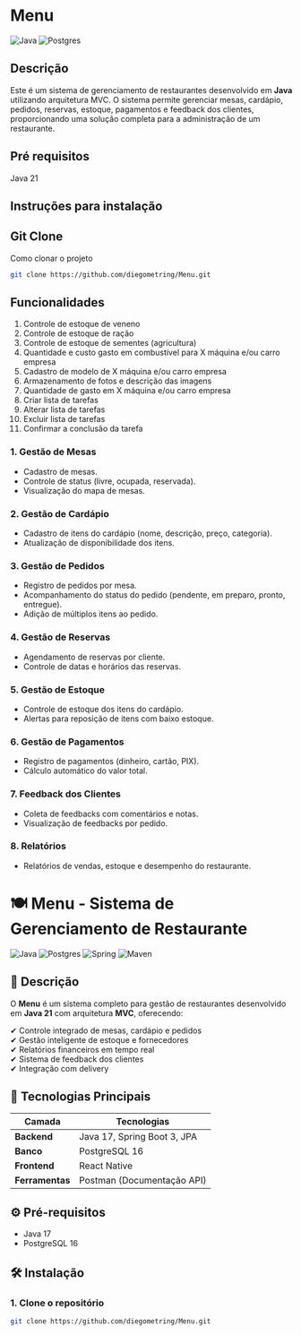 # Menu

![Java](https://img.shields.io/badge/java-%23ED8B00.svg?&style=for-the-badge&logo=java&logoColor=white)
![Postgres](https://img.shields.io/badge/postgres-%23316192.svg?style=for-the-badge&logo=postgresql&logoColor=white)

## Descrição

Este é um sistema de gerenciamento de restaurantes desenvolvido em **Java** utilizando arquitetura MVC. O sistema
permite gerenciar mesas, cardápio, pedidos, reservas, estoque, pagamentos e feedback dos clientes, proporcionando uma
solução completa para a administração de um restaurante.

## Pré requisitos

Java 21

## Instruções para instalação

## Git Clone

Como clonar o projeto

```bash
git clone https://github.com/diegometring/Menu.git
```

## Funcionalidades

1. Controle de estoque de veneno
2. Controle de estoque de ração
3. Controle de estoque de sementes (agricultura)
4. Quantidade e custo gasto em combustível para X máquina e/ou carro empresa
5. Cadastro de modelo de X máquina e/ou carro empresa
6. Armazenamento de fotos e descrição das imagens
7. Quantidade de gasto em X máquina e/ou carro empresa
8. Criar lista de tarefas
9. Alterar lista de tarefas
10. Excluir lista de tarefas
11. Confirmar a conclusão da tarefa

### 1. **Gestão de Mesas**
- Cadastro de mesas.
- Controle de status (livre, ocupada, reservada).
- Visualização do mapa de mesas.

### 2. **Gestão de Cardápio**
- Cadastro de itens do cardápio (nome, descrição, preço, categoria).
- Atualização de disponibilidade dos itens.

### 3. **Gestão de Pedidos**
- Registro de pedidos por mesa.
- Acompanhamento do status do pedido (pendente, em preparo, pronto, entregue).
- Adição de múltiplos itens ao pedido.

### 4. **Gestão de Reservas**
- Agendamento de reservas por cliente.
- Controle de datas e horários das reservas.

### 5. **Gestão de Estoque**
- Controle de estoque dos itens do cardápio.
- Alertas para reposição de itens com baixo estoque.

### 6. **Gestão de Pagamentos**
- Registro de pagamentos (dinheiro, cartão, PIX).
- Cálculo automático do valor total.

### 7. **Feedback dos Clientes**
- Coleta de feedbacks com comentários e notas.
- Visualização de feedbacks por pedido.

### 8. **Relatórios**
- Relatórios de vendas, estoque e desempenho do restaurante.

# 🍽️ Menu - Sistema de Gerenciamento de Restaurante

![Java](https://img.shields.io/badge/java-%23ED8B00.svg?&style=for-the-badge&logo=java&logoColor=white)
![Postgres](https://img.shields.io/badge/postgres-%23316192.svg?style=for-the-badge&logo=postgresql&logoColor=white)
![Spring](https://img.shields.io/badge/Spring-6DB33F?style=for-the-badge&logo=spring&logoColor=white)
![Maven](https://img.shields.io/badge/Maven-C71A36?style=for-the-badge&logo=apache-maven&logoColor=white)

## 📝 Descrição

O **Menu** é um sistema completo para gestão de restaurantes desenvolvido em **Java 21** com arquitetura **MVC**, oferecendo:

✔ Controle integrado de mesas, cardápio e pedidos  
✔ Gestão inteligente de estoque e fornecedores  
✔ Relatórios financeiros em tempo real  
✔ Sistema de feedback dos clientes  
✔ Integração com delivery

## 🚀 Tecnologias Principais

| Camada         | Tecnologias                 |
|----------------|-----------------------------|
| **Backend**    | Java 17, Spring Boot 3, JPA |
| **Banco**      | PostgreSQL 16               |
| **Frontend**   | React Native                |
| **Ferramentas**| Postman (Documentação API)  |

## ⚙️ Pré-requisitos

- Java 17 
- PostgreSQL 16

## 🛠️ Instalação

### 1. Clone o repositório
```bash
git clone https://github.com/diegometring/Menu.git
